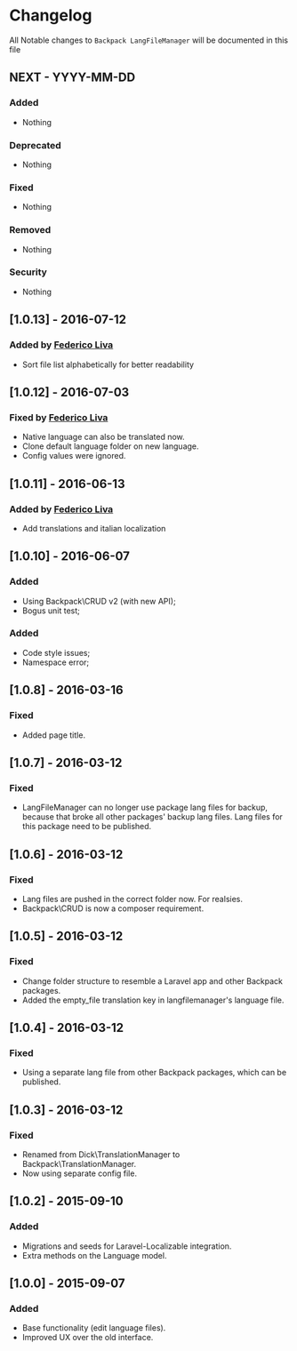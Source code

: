 # Changelog

All Notable changes to `Backpack LangFileManager` will be documented in this file

## NEXT - YYYY-MM-DD

### Added
- Nothing

### Deprecated
- Nothing

### Fixed
- Nothing

### Removed
- Nothing

### Security
- Nothing

## [1.0.13] - 2016-07-12
### Added by [Federico Liva](http://www.federicoliva.info)
- Sort file list alphabetically for better readability


## [1.0.12] - 2016-07-03

### Fixed by [Federico Liva](http://www.federicoliva.info)
- Native language can also be translated now.
- Clone default language folder on new language.
- Config values were ignored.


## [1.0.11] - 2016-06-13

### Added by [Federico Liva](http://www.federicoliva.info)
- Add translations and italian localization


## [1.0.10] - 2016-06-07

### Added
- Using Backpack\CRUD v2 (with new API);
- Bogus unit test;

### Added
- Code style issues;
- Namespace error;


## [1.0.8] - 2016-03-16

### Fixed
- Added page title.


## [1.0.7] - 2016-03-12

### Fixed
- LangFileManager can no longer use package lang files for backup, because that broke all other packages' backup lang files. Lang files for this package need to be published.

## [1.0.6] - 2016-03-12

### Fixed
- Lang files are pushed in the correct folder now. For realsies.
- Backpack\CRUD is now a composer requirement.


## [1.0.5] - 2016-03-12

### Fixed
- Change folder structure to resemble a Laravel app and other Backpack packages.
- Added the empty_file translation key in langfilemanager's language file.


## [1.0.4] - 2016-03-12

### Fixed
- Using a separate lang file from other Backpack packages, which can be published.


## [1.0.3] - 2016-03-12

### Fixed
- Renamed from Dick\TranslationManager to Backpack\TranslationManager.
- Now using separate config file.


## [1.0.2] - 2015-09-10

### Added
- Migrations and seeds for Laravel-Localizable integration.
- Extra methods on the Language model.

## [1.0.0] - 2015-09-07

### Added
- Base functionality (edit language files).
- Improved UX over the old interface.
